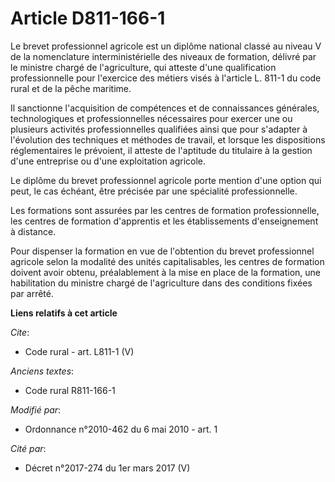 # Article D811-166-1

Le brevet professionnel agricole est un diplôme national classé au niveau V de la nomenclature interministérielle des niveaux
de formation, délivré par le ministre chargé de l'agriculture, qui atteste d'une qualification professionnelle pour
l'exercice des métiers visés à l'article L. 811-1 du code rural et de la pêche maritime. 

Il sanctionne l'acquisition de compétences et de connaissances générales, technologiques et professionnelles nécessaires pour
exercer une ou plusieurs activités professionnelles qualifiées ainsi que pour s'adapter à l'évolution des techniques et
méthodes de travail, et lorsque les dispositions réglementaires le prévoient, il atteste de l'aptitude du titulaire à la
gestion d'une entreprise ou d'une exploitation agricole. 

Le diplôme du brevet professionnel agricole porte mention d'une option qui peut, le cas échéant, être précisée par une
spécialité professionnelle. 

Les formations sont assurées par les centres de formation professionnelle, les centres de formation d'apprentis et les
établissements d'enseignement à distance. 

Pour dispenser la formation en vue de l'obtention du brevet professionnel agricole selon la modalité des unités
capitalisables, les centres de formation doivent avoir obtenu, préalablement à la mise en place de la formation, une
habilitation du ministre chargé de l'agriculture dans des conditions fixées par arrêté.

**Liens relatifs à cet article**

_Cite_:

  - Code rural - art. L811-1 (V)

_Anciens textes_:

  - Code rural R811-166-1

_Modifié par_:

  - Ordonnance n°2010-462 du 6 mai 2010 - art. 1

_Cité par_:

  - Décret n°2017-274 du 1er mars 2017 (V)
